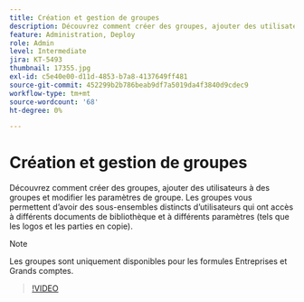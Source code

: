 ```yaml
---
title: Création et gestion de groupes
description: Découvrez comment créer des groupes, ajouter des utilisateurs à des groupes et modifier les paramètres de groupe
feature: Administration, Deploy
role: Admin
level: Intermediate
jira: KT-5493
thumbnail: 17355.jpg
exl-id: c5e40e00-d11d-4853-b7a8-4137649ff481
source-git-commit: 452299b2b786beab9df7a5019da4f3840d9cdec9
workflow-type: tm+mt
source-wordcount: '68'
ht-degree: 0%

---
```


# Création et gestion de groupes

Découvrez comment créer des groupes, ajouter des utilisateurs à des groupes et modifier les paramètres de groupe. Les groupes vous permettent d’avoir des sous-ensembles distincts d’utilisateurs qui ont accès à différents documents de bibliothèque et à différents paramètres (tels que les logos et les parties en copie).

>[!NOTE]
>
>Les groupes sont uniquement disponibles pour les formules Entreprises et Grands comptes.

>[!VIDEO](https://video.tv.adobe.com/v/3411248?quality=12&learn=on&hidetitle=true&captions=fre_fr)

